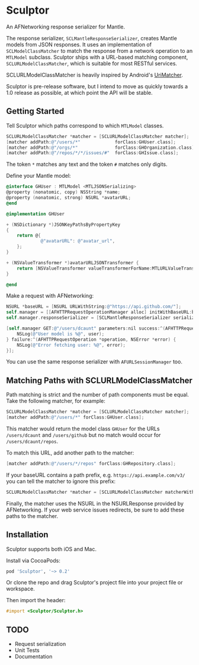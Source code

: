# Sculptor

An AFNetworking response serializer for Mantle.

The response serializer, `SCLMantleResponseSerializer`, creates Mantle models from JSON responses. It uses an implementation of `SCLModelClassMatcher` to match the response from a network operation to an `MTLModel` subclass. Sculptor ships with a URL-based matching component, `SCLURLModelClassMatcher`, which is suitable for most RESTful services.

SCLURLModelClassMatcher is heavily inspired by Android's [UriMatcher](http://developer.android.com/reference/android/content/UriMatcher.html).

Sculptor is pre-release software, but I intend to move as quickly towards a 1.0 release as possible, at which point the API will be stable.

## Getting Started

Tell Sculptor which paths correspond to which `MTLModel` classes.

```objective-c
SCLURLModelClassMatcher *matcher = [SCLURLModelClassMatcher matcher];
[matcher addPath:@"/users/*" 			 forClass:GHUser.class];
[matcher addPath:@"/orgs/*"  			 forClass:GHOrganization.class];
[matcher addPath:@"/repos/*/*/issues/#"  forClass:GHIssue.class];
```

The token `*` matches any text and the token `#` matches only digits.

Define your Mantle model:

```objective-c
@interface GHUser : MTLModel <MTLJSONSerializing>
@property (nonatomic, copy) NSString *name;
@property (nonatomic, strong) NSURL *avatarURL;
@end
```
```objective-c
@implementation GHUser

+ (NSDictionary *)JSONKeyPathsByPropertyKey
{
	return @{
			 @"avatarURL": @"avatar_url",
	};
}

+ (NSValueTransformer *)avatarURLJSONTransformer {
	return [NSValueTransformer valueTransformerForName:MTLURLValueTransformerName];
}

@end
```

Make a request with AFNetworking:

```objective-c
NSURL *baseURL = [NSURL URLWithString:@"https://api.github.com/"];
self.manager = [[AFHTTPRequestOperationManager alloc] initWithBaseURL:baseURL];
self.manager.responseSerializer = [SCLMantleResponseSerializer serializerWithModelMatcher:matcher readingOptions:0];

[self.manager GET:@"/users/dcaunt" parameters:nil success:^(AFHTTPRequestOperation *operation, GHUser *user) {
	NSLog(@"User model is %@", user);
} failure:^(AFHTTPRequestOperation *operation, NSError *error) {
	NSLog(@"Error fetching user: %@", error);
}];
```

You can use the same response serializer with `AFURLSessionManager` too.

## Matching Paths with SCLURLModelClassMatcher

Path matching is strict and the number of path components must be equal. Take the following matcher, for example:

```objective-c
SCLURLModelClassMatcher *matcher = [SCLURLModelClassMatcher matcher];
[matcher addPath:@"/users/*" forClass:GHUser.class];
```

This matcher would return the model class `GHUser` for the URLs `/users/dcaunt` and `/users/github` but no match would occur for `/users/dcaunt/repos`.

To match this URL, add another path to the matcher:
```objective-c
[matcher addPath:@"/users/*/repos" forClass:GHRepository.class];
```

If your baseURL contains a path prefix, e.g. `https://api.example.com/v3/` you can tell the matcher to ignore this prefix:

```objective-c
SCLURLModelClassMatcher *matcher = [SCLURLModelClassMatcher matcherWithPathPrefix:@"v3"];
```

Finally, the matcher uses the NSURL in the NSURLResponse provided by AFNetworking. If your web service issues redirects, be sure to add these paths to the matcher.

## Installation

Sculptor supports both iOS and Mac.

Install via CocoaPods:

```ruby
pod 'Sculptor', '~> 0.2'
```

Or clone the repo and drag Sculptor's project file into your project file or workspace.

Then import the header:
```objective-c
#import <Sculptor/Sculptor.h>
```

## 

## TODO
* Request serialization
* Unit Tests
* Documentation
